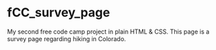 # fCC_survey_page

My second free code camp project in plain HTML & CSS. This page is a survey page regarding hiking in Colorado.
